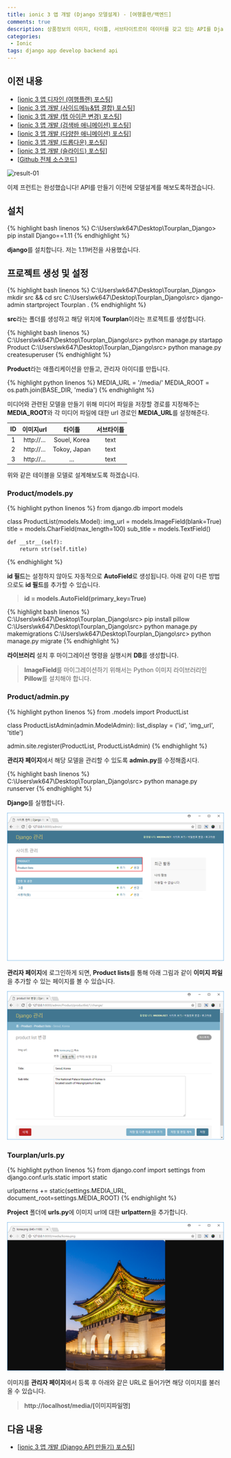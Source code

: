 ```yaml
---
title: ionic 3 앱 개발 (Django 모델설계) - [여행플랜/백엔드]
comments: true
description: 상품정보의 이미지, 타이틀, 서브타이트르이 데이터를 갖고 있는 API를 Django로 만들어서 ionic과 연동 해보도록 하겠습니다.
categories:
 - Ionic
tags: django app develop backend api
---
```


## 이전 내용

- [[ionic 3 앱 디자인 (여행플랜) 포스팅](http://wkddnjset.github.io/miniproject/tourplan/2018/02/03/ionic3-tourplan-project-01/)]
- [[ionic 3 앱 개발 (사이드메뉴&탭 결합) 포스팅](https://wkddnjset.github.io/miniproject/tourplan/2018/02/04/ionic3-tourplan-project-02/)]
- [[ionic 3 앱 개발 (탭 아이콘 변경) 포스팅](https://wkddnjset.github.io/miniproject/tourplan/2018/02/05/ionic3-tourplan-project-03/)]
- [[ionic 3 앱 개발 (검색바 애니메이션) 포스팅](https://wkddnjset.github.io/miniproject/tourplan/2018/02/06/ionic3-tourplan-project-04/)]
- [[ionic 3 앱 개발 (다양한 애니메이션) 포스팅](https://wkddnjset.github.io/miniproject/tourplan/2018/02/07/ionic3-tourplan-project-05/)]
- [[ionic 3 앱 개발 (드롭다운) 포스팅](https://wkddnjset.github.io/miniproject/tourplan/2018/02/09/ionic3-tourplan-project-06/)]
- [[ionic 3 앱 개발 (슬라이드) 포스팅](https://wkddnjset.github.io/miniproject/tourplan/2018/02/11/ionic3-tourplan-project-07/)]
- [[Github 전체 소스코드](https://github.com/wkddnjset/MiniProject-TourPlan)]



![result-01](https://raw.githubusercontent.com/wkddnjset/wkddnjset.github.io/master/_posts/images/2018-02-11/result_01.gif)

이제 프런트는 완성했습니다! API를 만들기 이전에 모델설계를 해보도록하겠습니다.

## 설치

{% highlight bash linenos %}
C:\Users\wk647\Desktop\Tourplan_Django> pip install Django==1.11
{% endhighlight %}

 **django**를 설치합니다. 저는 1.11버전을 사용했습니다.

## 프로젝트 생성 및 설정

{% highlight bash linenos %}
C:\Users\wk647\Desktop\Tourplan_Django> mkdir src && cd src
C:\Users\wk647\Desktop\Tourplan_Django\src> django-admin startproject Tourplan .
{% endhighlight %}

**src**라는 폴더를 생성하고 해당 위치에 **Tourplan**이라는 프로젝트를 생성합니다.

{% highlight bash linenos %}
C:\Users\wk647\Desktop\Tourplan_Django\src> python manage.py startapp Product
C:\Users\wk647\Desktop\Tourplan_Django\src> python manage.py createsuperuser
{% endhighlight %}

**Product**라는 애플리케이션을 만들고, 관리자 아이디를 만듭니다.

{% highlight python linenos %}
MEDIA_URL = '/media/'
MEDIA_ROOT = os.path.join(BASE_DIR, 'media')
{% endhighlight %}

미디어와 관련된 모델을 만들기 위해 미디어 파일을 저장할 경로를 지정해주는 **MEDIA_ROOT**와 각 미디어 파일에 대한 url 경로인 **MEDIA_URL**를 설정해준다.

|    ID      |     이미지url   |     타이틀     |   서브타이틀     |
|:----------:|:-------------:|:------------:|:-------------:|
| 1          |   http://...  | Souel, Korea |     text      |
| 2          |   http://...  | Tokoy, Japan |     text      |
| 3          |   http://...  |      ...     |     text      |

위와 같은 테이블을 모델로 설계해보도록 하겠습니다.

### Product/models.py

{% highlight python linenos %}
from django.db import models

class ProductList(models.Model):
    img_url      = models.ImageField(blank=True)
    title        = models.CharField(max_length=100)
    sub_title    = models.TextField()

    def __str__(self):
        return str(self.title)
{% endhighlight %}

**id 필드**는 설정하지 않아도 자동적으로 **AutoField**로 생성됩니다. 아래 같이 다른 방법으로도 **id 필드**를 추가할 수 있습니다.

> **id = models.AutoField(primary_key=True)**

{% highlight bash linenos %}
C:\Users\wk647\Desktop\Tourplan_Django\src> pip install pillow
C:\Users\wk647\Desktop\Tourplan_Django\src> python manage.py makemigrations
C:\Users\wk647\Desktop\Tourplan_Django\src> python manage.py migrate
{% endhighlight %}

**라이브러리** 설치 후 마이그레이션 명령을 실행시켜 **DB**를 생성합니다.

>**ImageField**를 마이그레이션하기 위해서는 Python 이미지 라이브러리인 **Pillow**를 설치해야 합니다.

### Product/admin.py

{% highlight python linenos %}
from .models import ProductList

class ProductListAdmin(admin.ModelAdmin):
    list_display = ('id', 'img_url', 'title')

admin.site.register(ProductList, ProductListAdmin)
{% endhighlight %}

**관리자 페이지**에서 해당 모델을 관리할 수 있도록 **admin.py**를 수정해줍시다.

{% highlight bash linenos %}
C:\Users\wk647\Desktop\Tourplan_Django\src> python manage.py runserver
{% endhighlight %}

**Django**를 실행합니다.

![admin-page-01](https://raw.githubusercontent.com/wkddnjset/wkddnjset.github.io/master/_posts/images/2018-02-12/admin_page_01.png)

**관리자 페이지**에 로그인하게 되면, **Product lists**를 통해 아래 그림과 같이 **이미지 파일**을 추가할 수 있는 페이지를 볼 수 있습니다. 

![admin-page-02](https://raw.githubusercontent.com/wkddnjset/wkddnjset.github.io/master/_posts/images/2018-02-12/admin_page_02.png)

### Tourplan/urls.py

{% highlight python linenos %}
from django.conf import settings
from django.conf.urls.static import static

urlpatterns += static(settings.MEDIA_URL, document_root=settings.MEDIA_ROOT)
{% endhighlight %}

**Project** 폴더에 **urls.py**에 이미지 url에 대한 **urlpattern**을 추가합니다.

![image-page-02](https://raw.githubusercontent.com/wkddnjset/wkddnjset.github.io/master/_posts/images/2018-02-12/image_page_01.png)

이미지를 **관리자 페이지**에서 등록 후 아래와 같은 URL로 들어가면 해당 이미지를 불러올 수 있습니다.

> **http://localhost/media/[이미지파일명]**

## 다음 내용

- [[ionic 3 앱 개발 (Django API 만들기) 포스팅](https://wkddnjset.github.io/miniproject/tourplan/2018/02/13/ionic3-tourplan-project-9)]

